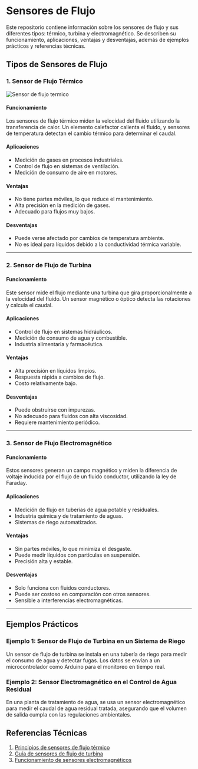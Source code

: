 # Sensores de Flujo

Este repositorio contiene información sobre los sensores de flujo y sus diferentes tipos: térmico, turbina y electromagnético. Se describen su funcionamiento, aplicaciones, ventajas y desventajas, además de ejemplos prácticos y referencias técnicas.

## Tipos de Sensores de Flujo

### 1. Sensor de Flujo Térmico
![Sensor de flujo termico](https://www.pce-iberica.es/medidor-detalles-tecnicos/images/sensor-flujo-ss-20-200-500.jpg)
#### **Funcionamiento**
Los sensores de flujo térmico miden la velocidad del fluido utilizando la transferencia de calor. Un elemento calefactor calienta el fluido, y sensores de temperatura detectan el cambio térmico para determinar el caudal.

#### **Aplicaciones**
- Medición de gases en procesos industriales.
- Control de flujo en sistemas de ventilación.
- Medición de consumo de aire en motores.

#### **Ventajas**
- No tiene partes móviles, lo que reduce el mantenimiento.
- Alta precisión en la medición de gases.
- Adecuado para flujos muy bajos.

#### **Desventajas**
- Puede verse afectado por cambios de temperatura ambiente.
- No es ideal para líquidos debido a la conductividad térmica variable.

---

### 2. Sensor de Flujo de Turbina

#### **Funcionamiento**
Este sensor mide el flujo mediante una turbina que gira proporcionalmente a la velocidad del fluido. Un sensor magnético o óptico detecta las rotaciones y calcula el caudal.

#### **Aplicaciones**
- Control de flujo en sistemas hidráulicos.
- Medición de consumo de agua y combustible.
- Industria alimentaria y farmacéutica.

#### **Ventajas**
- Alta precisión en líquidos limpios.
- Respuesta rápida a cambios de flujo.
- Costo relativamente bajo.

#### **Desventajas**
- Puede obstruirse con impurezas.
- No adecuado para fluidos con alta viscosidad.
- Requiere mantenimiento periódico.

---

### 3. Sensor de Flujo Electromagnético

#### **Funcionamiento**
Estos sensores generan un campo magnético y miden la diferencia de voltaje inducida por el flujo de un fluido conductor, utilizando la ley de Faraday.

#### **Aplicaciones**
- Medición de flujo en tuberías de agua potable y residuales.
- Industria química y de tratamiento de aguas.
- Sistemas de riego automatizados.

#### **Ventajas**
- Sin partes móviles, lo que minimiza el desgaste.
- Puede medir líquidos con partículas en suspensión.
- Precisión alta y estable.

#### **Desventajas**
- Solo funciona con fluidos conductores.
- Puede ser costoso en comparación con otros sensores.
- Sensible a interferencias electromagnéticas.

---

## Ejemplos Prácticos

### **Ejemplo 1: Sensor de Flujo de Turbina en un Sistema de Riego**
Un sensor de flujo de turbina se instala en una tubería de riego para medir el consumo de agua y detectar fugas. Los datos se envían a un microcontrolador como Arduino para el monitoreo en tiempo real.

### **Ejemplo 2: Sensor Electromagnético en el Control de Agua Residual**
En una planta de tratamiento de agua, se usa un sensor electromagnético para medir el caudal de agua residual tratada, asegurando que el volumen de salida cumpla con las regulaciones ambientales.

## Referencias Técnicas

1. [Principios de sensores de flujo térmico](https://www.omega.com/prodinfo/thermalmassflowmeters.html)
2. [Guía de sensores de flujo de turbina](https://www.instrumentationtools.com/turbine-flow-meter/)
3. [Funcionamiento de sensores electromagnéticos](https://www.krohne.com/en/products/flow-measurement/electromagnetic-flow-meters)
